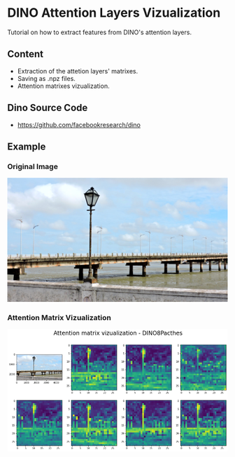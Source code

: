 # DINO Attention Layers Vizualization

Tutorial on how to extract features from DINO's attention layers.

## Content
- Extraction of the attetion layers' matrixes.
- Saving as .npz files.
- Attention matrixes vizualization.

## Dino Source Code
- https://github.com/facebookresearch/dino

## Example
### Original Image
![alt text](https://github.com/matheusboaro/dino-feature-extraction-dataset/blob/main/FSCN2928.JPG)

### Attention Matrix Vizualization

![alt text](https://github.com/matheusboaro/dino-feature-extraction-dataset/blob/main/att_matrix.png)
